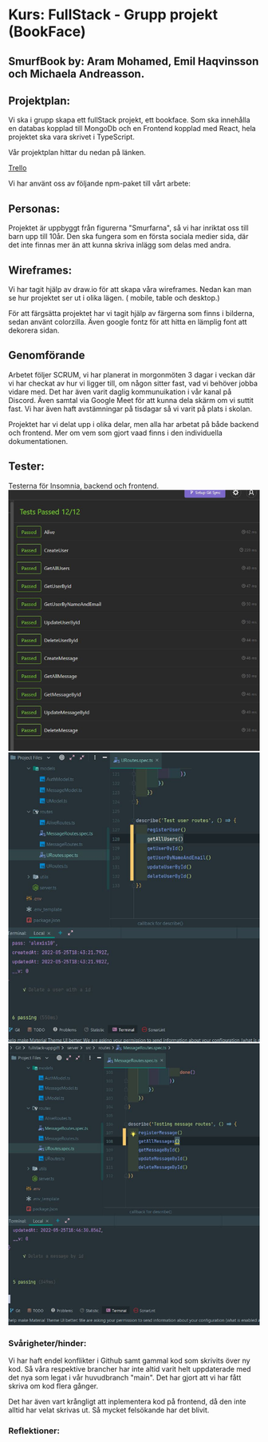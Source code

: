 # Kurs: FullStack - Grupp projekt (BookFace)

## SmurfBook by: Aram Mohamed, Emil Haqvinsson och Michaela Andreasson.

## Projektplan:

Vi ska i grupp skapa ett fullStack projekt, ett bookface. Som ska innehålla en databas kopplad till MongoDb och en
Frontend kopplad med React, hela projektet ska vara skrivet i TypeScript.

Vår projektplan hittar du nedan på länken.

[Trello]()

Vi har använt oss av följande npm-paket till vårt arbete:

## Personas:

Projektet är uppbyggt från figurerna "Smurfarna", så vi har inriktat oss till barn upp till 10år. Den ska fungera som en
första sociala medier sida, där det inte finnas mer än att kunna skriva inlägg som delas med andra.

## Wireframes:

Vi har tagit hjälp av draw.io för att skapa våra wireframes. Nedan kan man se hur projektet ser ut i olika lägen. (
mobile, table och desktop.)

För att färgsätta projektet har vi tagit hjälp av färgerna som finns i bilderna, sedan använt colorzilla. Även google
fontz för att hitta en lämplig font att dekorera sidan.

## Genomförande

Arbetet följer SCRUM, vi har planerat in morgonmöten 3 dagar i veckan där vi har checkat av hur vi ligger till, om någon
sitter fast, vad vi behöver jobba vidare med. Det har även varit daglig kommunuikation i vår kanal på Discord. Även
samtal via Google Meet för att kunna dela skärm om vi suttit fast. Vi har även haft avstämningar på tisdagar så vi varit
på plats i skolan.

Projektet har vi delat upp i olika delar, men alla har arbetat på både backend och frontend. Mer om vem som gjort vaad
finns i den individuella dokumentationen.

## Tester:
Testerna för Insomnia, backend och frontend.
![](imageDoc/userTestInsomnia.JPG)
![](imageDoc/testBackendUser.JPG)
![](imageDoc/testBackendMessage.JPG)


### Svårigheter/hinder:

Vi har haft endel konflikter i Github samt gammal kod som skrivits över ny kod. Så våra respektive brancher har inte
altid varit helt uppdaterade med det nya som legat i vår huvudbranch "main". Det har gjort att vi har fått skriva om kod
flera gånger.

Det har även vart krångligt att inplementera kod på frontend, då den inte alltid har velat skrivas ut. Så mycket
felsökande har det blivit.

### Reflektioner: